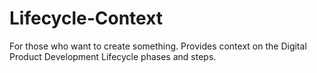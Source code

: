 # Lifecycle-Context
For those who want to create something. Provides context on the Digital Product Development Lifecycle phases and steps.
